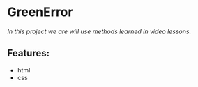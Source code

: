 # GreenError

*In this project we are will use methods learned in video lessons.*



## Features:

- html
- css

